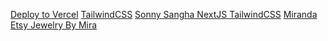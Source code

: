 [Deploy to Vercel]("https://nx.dev/recipes/other/deploy-nextjs-to-vercel")
[TailwindCSS]("https://nx.dev/recipes/other/using-tailwind-css-in-react")
[Sonny Sangha NextJS TailwindCSS]("https://www.youtube.com/watch?v=urgi2iz9P6U&t=8294s")
[Miranda Etsy Jewelry By Mira]("https://www.etsy.com/shop/JewelryDesignsbyMira?campaign_label=out_for_delivery_notification_registered_buyer&utm_source=transactional&utm_campaign=out_for_delivery_notification_registered_buyer_010170_1022701376103_1_0&utm_medium=email&utm_content=&email_sent=1671209332&euid=WLfCRfwRQiSdEoK9qN3347UzhF45&eaid=1123309089321&x_eaid=6df52821aa&verification_code=427a91762f0926e273073097fe1fe21c")
